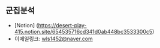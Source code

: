 **군집분석**
--------------------------------------------

* [Notion] (https://desert-play-415.notion.site/654535716cd341d0ab448bc3533300c5)
* 이메일링크: <wls1452@naver.com>